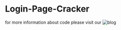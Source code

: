 # Login-Page-Cracker

for more information about code please visit our ![blog](https://realham.blogsky.com/1399/06/12/post-19/%d8%a7%d8%b3%da%a9%d8%b1%db%8c%d9%be-%d9%84%d8%a7%da%af%db%8c%d9%86-%d8%a8%d8%a7-%d9%be%d8%a7%db%8c%d8%aa%d9%88%d9%86)
